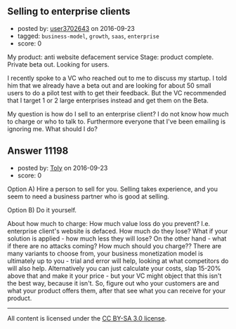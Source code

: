## Selling to enterprise clients

- posted by: [user3702643](https://stackexchange.com/users/4560022/user3702643) on 2016-09-23
- tagged: `business-model`, `growth`, `saas`, `enterprise`
- score: 0

<p>My product: anti website defacement service 
Stage: product complete. Private beta out. Looking for users.</p>

<p>I recently spoke to a VC who reached out to me to discuss my startup. I told him that we already have a beta out and are looking for about 50 small users to do a pilot test with to get their feedback.  But the VC recommended that I target 1 or 2 large enterprises instead and get them on the Beta.</p>

<p>My question is how do I sell to an enterprise client? I do not know how much to charge or who to talk to. Furthermore everyone that I've been emailing is ignoring me. What should I do?</p>



## Answer 11198

- posted by: [Toly](https://stackexchange.com/users/2234012/toly) on 2016-09-23
- score: 0

<p>Option A) Hire a person to sell for you. Selling takes experience, and you seem to need a business partner who is good at selling.</p>

<p>Option B) Do it yourself. </p>

<p>About how much to charge:
How much value loss do you prevent? I.e. enterprise client's website is defaced. How much do they lose? What if your solution is applied - how much less they will lose? On the other hand - what if there are no attacks coming? How much should you charge?? There are many variants to choose from, your business monetization model is ultimately up to you - trial and error will help, looking at what competitors do will also help. Alternatively you can just calculate your costs, slap 15-20% above that and make it your price - but your VC might object that this isn't the best way, because it isn't. So, figure out who your customers are and what your product offers them, after that see what you can receive for your product.</p>




---

All content is licensed under the [CC BY-SA 3.0 license](https://creativecommons.org/licenses/by-sa/3.0/).
